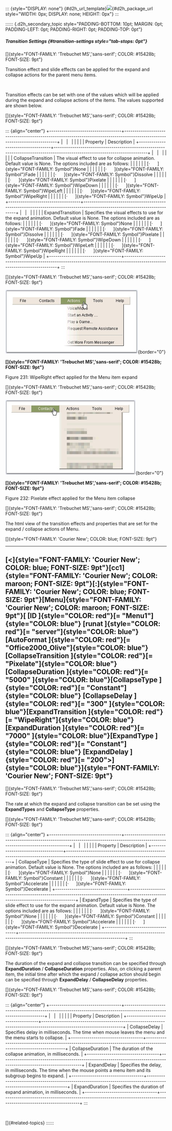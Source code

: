 ::: {style="DISPLAY: none"}
[](ms-xhelp:///?Id=d2h_url_template){#d2h_url_template}![](!package_url!){#d2h_package_url style="WIDTH: 0px; DISPLAY: none; HEIGHT: 0px"}
:::

:::::: {.d2h_secondary_topic style="PADDING-BOTTOM: 10pt; MARGIN: 0pt; PADDING-LEFT: 0pt; PADDING-RIGHT: 0pt; PADDING-TOP: 0pt"}
##### Transition Settings {#transition-settings style="tab-stops: 0pt"}

[]{style="FONT-FAMILY: 'Trebuchet MS','sans-serif'; COLOR: #15428b; FONT-SIZE: 9pt"} 

Transition effect and slide effects can be applied for the expand and collapse actions for the parent menu items.

 

Transition effects can be set with one of the values which will be applied during the expand and collapse actions of the items. The values supported are shown below.

[]{style="FONT-FAMILY: 'Trebuchet MS','sans-serif'; COLOR: #15428b; FONT-SIZE: 9pt"} 

::: {align="center"}
+-----------------------------------+---------------------------------------------------------------------------------------------------------------------------+
|                                   |                                                                                                                           |
|                                   |                                                                                                                           |
| Property                          | Description                                                                                                               |
+-----------------------------------+---------------------------------------------------------------------------------------------------------------------------+
|                                   |                                                                                                                           |
|                                   |                                                                                                                           |
| CollapseTransition                | The visual effect to use for collapse animation. Default value is None. The options included are as follows:              |
|                                   |                                                                                                                           |
|                                   | [·      ]{style="FONT-FAMILY: Symbol"}None                                                                                |
|                                   |                                                                                                                           |
|                                   | [·      ]{style="FONT-FAMILY: Symbol"}Fade                                                                                |
|                                   |                                                                                                                           |
|                                   | [·      ]{style="FONT-FAMILY: Symbol"}Dissolve                                                                            |
|                                   |                                                                                                                           |
|                                   | [·      ]{style="FONT-FAMILY: Symbol"}Pixelate                                                                            |
|                                   |                                                                                                                           |
|                                   | [·      ]{style="FONT-FAMILY: Symbol"}WipeDown                                                                            |
|                                   |                                                                                                                           |
|                                   | [·      ]{style="FONT-FAMILY: Symbol"}WipeLeft                                                                            |
|                                   |                                                                                                                           |
|                                   | [·      ]{style="FONT-FAMILY: Symbol"}WipeRight                                                                           |
|                                   |                                                                                                                           |
|                                   | [·      ]{style="FONT-FAMILY: Symbol"}WipeUp                                                                              |
+-----------------------------------+---------------------------------------------------------------------------------------------------------------------------+
|                                   |                                                                                                                           |
|                                   |                                                                                                                           |
| ExpandTransition                  | Specifies the visual effects to use for the expand animation. Default value is None. The options included are as follows: |
|                                   |                                                                                                                           |
|                                   | [·      ]{style="FONT-FAMILY: Symbol"}None                                                                                |
|                                   |                                                                                                                           |
|                                   | [·      ]{style="FONT-FAMILY: Symbol"}Fade                                                                                |
|                                   |                                                                                                                           |
|                                   | [·      ]{style="FONT-FAMILY: Symbol"}Dissolve                                                                            |
|                                   |                                                                                                                           |
|                                   | [·      ]{style="FONT-FAMILY: Symbol"}Pixelate                                                                            |
|                                   |                                                                                                                           |
|                                   | [·      ]{style="FONT-FAMILY: Symbol"}WipeDown                                                                            |
|                                   |                                                                                                                           |
|                                   | [·      ]{style="FONT-FAMILY: Symbol"}WipeLeft                                                                            |
|                                   |                                                                                                                           |
|                                   | [·      ]{style="FONT-FAMILY: Symbol"}WipeRight                                                                           |
|                                   |                                                                                                                           |
|                                   | [·      ]{style="FONT-FAMILY: Symbol"}WipeUp                                                                              |
+-----------------------------------+---------------------------------------------------------------------------------------------------------------------------+
:::

[]{style="FONT-FAMILY: 'Trebuchet MS','sans-serif'; COLOR: #15428b; FONT-SIZE: 9pt"} 

![](ImagesExt/image72_333.jpg){border="0"}

**[]{style="FONT-FAMILY: 'Trebuchet MS','sans-serif'; COLOR: #15428b; FONT-SIZE: 9pt"}** 

Figure 231: WipeRight effect applied for the Menu item expand

[]{style="FONT-FAMILY: 'Trebuchet MS','sans-serif'; COLOR: #15428b; FONT-SIZE: 9pt"} 

![](ImagesExt/image72_334.jpg){border="0"}

**[]{style="FONT-FAMILY: 'Trebuchet MS','sans-serif'; COLOR: #15428b; FONT-SIZE: 9pt"}** 

Figure 232: Pixelate effect applied for the Menu item collapse

[]{style="FONT-FAMILY: 'Trebuchet MS','sans-serif'; COLOR: #15428b; FONT-SIZE: 9pt"} 

The html view of the transition effects and properties that are set for the expand / collapse actions of Menu.

[]{style="FONT-FAMILY: 'Courier New'; COLOR: blue; FONT-SIZE: 9pt"} 

  --------------------------------------------------------------------------------------------------------------------------------------------------------------------------------------------------------------------------------------------------------------------------------------------------------------------------------------------------------------------------------------------------------------------------------------------------------------------------------------------------------------------------------------------------------------------------------------------------------------------------------------------------------------------------------------------------------------------------------------------------------------------------------------------------------------------------------------------------------------------------------------------------------------------------------------------------------------------------------------------------------------------------------------------------------------------------------------------------------------------------------------------------------------------
  [\<]{style="FONT-FAMILY: 'Courier New'; COLOR: blue; FONT-SIZE: 9pt"}[cc1]{style="FONT-FAMILY: 'Courier New'; COLOR: maroon; FONT-SIZE: 9pt"}[:]{style="FONT-FAMILY: 'Courier New'; COLOR: blue; FONT-SIZE: 9pt"}[Menu]{style="FONT-FAMILY: 'Courier New'; COLOR: maroon; FONT-SIZE: 9pt"}[ [ID ]{style="COLOR: red"}[= \"Menu1\"]{style="COLOR: blue"} [runat ]{style="COLOR: red"}[= \"server\"]{style="COLOR: blue"} [AutoFormat ]{style="COLOR: red"}[= \"Office2000_Olive\"]{style="COLOR: blue"} [CollapseTransition ]{style="COLOR: red"}[= \"Pixelate\"]{style="COLOR: blue"} [CollapseDuration ]{style="COLOR: red"}[= \"5000\" ]{style="COLOR: blue"}[CollapseType ]{style="COLOR: red"}[= \"Constant\"]{style="COLOR: blue"} [CollapseDelay ]{style="COLOR: red"}[= \"300\" ]{style="COLOR: blue"}[ExpandTransition ]{style="COLOR: red"}[= \"WipeRight\"]{style="COLOR: blue"} [ExpandDuration ]{style="COLOR: red"}[= \"7000\" ]{style="COLOR: blue"}[ExpandType ]{style="COLOR: red"}[= \"Constant\"]{style="COLOR: blue"} [ExpandDelay ]{style="COLOR: red"}[= \"200\"\>]{style="COLOR: blue"}]{style="FONT-FAMILY: 'Courier New'; FONT-SIZE: 9pt"}
  --------------------------------------------------------------------------------------------------------------------------------------------------------------------------------------------------------------------------------------------------------------------------------------------------------------------------------------------------------------------------------------------------------------------------------------------------------------------------------------------------------------------------------------------------------------------------------------------------------------------------------------------------------------------------------------------------------------------------------------------------------------------------------------------------------------------------------------------------------------------------------------------------------------------------------------------------------------------------------------------------------------------------------------------------------------------------------------------------------------------------------------------------------------------

[]{style="FONT-FAMILY: 'Trebuchet MS','sans-serif'; COLOR: #15428b; FONT-SIZE: 9pt"} 

The rate at which the expand and collapse transition can be set using the **ExpandTypes** and **CollapseType** properties.

[]{style="FONT-FAMILY: 'Trebuchet MS','sans-serif'; COLOR: #15428b; FONT-SIZE: 9pt"} 

::: {align="center"}
+-----------------------------------+---------------------------------------------------------------------------------------------------------------------------------+
|                                   |                                                                                                                                 |
|                                   |                                                                                                                                 |
| Property                          | Description                                                                                                                     |
+-----------------------------------+---------------------------------------------------------------------------------------------------------------------------------+
| CollapseType                      | Specifies the type of slide effect to use for collapse animation. Default value is None. The options included are as follows:   |
|                                   |                                                                                                                                 |
|                                   | [·      ]{style="FONT-FAMILY: Symbol"}None                                                                                      |
|                                   |                                                                                                                                 |
|                                   | [·      ]{style="FONT-FAMILY: Symbol"}Constant                                                                                  |
|                                   |                                                                                                                                 |
|                                   | [·      ]{style="FONT-FAMILY: Symbol"}Accelerate                                                                                |
|                                   |                                                                                                                                 |
|                                   | [·      ]{style="FONT-FAMILY: Symbol"}Decelerate                                                                                |
+-----------------------------------+---------------------------------------------------------------------------------------------------------------------------------+
| ExpandType                        | Specifies the type of slide effect to use for the expand animation. Default value is None. The options included are as follows: |
|                                   |                                                                                                                                 |
|                                   | [·      ]{style="FONT-FAMILY: Symbol"}None                                                                                      |
|                                   |                                                                                                                                 |
|                                   | [·      ]{style="FONT-FAMILY: Symbol"}Constant                                                                                  |
|                                   |                                                                                                                                 |
|                                   | [·      ]{style="FONT-FAMILY: Symbol"}Accelerate                                                                                |
|                                   |                                                                                                                                 |
|                                   | [·      ]{style="FONT-FAMILY: Symbol"}Decelerate                                                                                |
+-----------------------------------+---------------------------------------------------------------------------------------------------------------------------------+
:::

[]{style="FONT-FAMILY: 'Trebuchet MS','sans-serif'; COLOR: #15428b; FONT-SIZE: 9pt"} 

The duration of the expand and collapse transition can be specified through **ExpandDuration** / **CollapseDuration** properties. Also, on clicking a parent item, the initial time after which the expand / collapse action should begin can be specified through **ExpandDelay** / **CollapseDelay** properties.

[]{style="FONT-FAMILY: 'Trebuchet MS','sans-serif'; COLOR: #15428b; FONT-SIZE: 9pt"} 

::: {align="center"}
+-----------------------------------+---------------------------------------------------------------------------------------------------------------------+
|                                   |                                                                                                                     |
|                                   |                                                                                                                     |
| Property                          | Description                                                                                                         |
+-----------------------------------+---------------------------------------------------------------------------------------------------------------------+
| CollapseDelay                     | Specifies delay in milliseconds. The time when mouse leaves the menu and the menu starts to collapse.               |
+-----------------------------------+---------------------------------------------------------------------------------------------------------------------+
| CollapseDuration                  | The duration of the collapse animation, in milliseconds.                                                            |
+-----------------------------------+---------------------------------------------------------------------------------------------------------------------+
| ExpandDelay                       | Specifies the delay, in milliseconds. The time when the mouse points a menu item and its subgroup begins to expand. |
+-----------------------------------+---------------------------------------------------------------------------------------------------------------------+
| ExpandDuration                    | Specifies the duration of expand animation, in milliseconds.                                                        |
+-----------------------------------+---------------------------------------------------------------------------------------------------------------------+
:::

 

[]{#related-topics}
::::::
